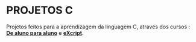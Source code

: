 # PROJETOS C
 Projetos feitos para a aprendizagem da linguagem C, através dos cursos : [**De aluno para aluno**]("https://www.youtube.com/playlist?list=PLa75BYTPDNKZWYypgOFEsX3H2Mg-SzuLW") e [**eXcript**]( "https://youtube.com/playlist?list=PLesCEcYj003SwVdufCQM5FIbrOd0GG1M4" ).
